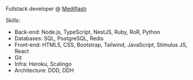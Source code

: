 Fullstack developer @ [Mediflash](https://mediflash.fr/)

Skills:
- Back-end: Node.js, TypeScript, NestJS, Ruby, RoR, Python
- Databases: SQL, PostgreSQL, Redis
- Front-end: HTML5, CSS, Bootstrap, Tailwind, JavaScript, Stimulus JS, React
- Git
- Infra: Heroku, Scalingo
- Architecture: DDD, DDH

